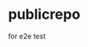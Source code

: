 # publicrepo
for e2e test























































































































































































































































































































































































































































































































































































































































































































































































































































































































































































































































































































































































































































































































































































































































































































































































































































































































































































































































































































































































































































































































































































































































































































































































































































































































































































































































































































































































































































































































































































































































































































































































































































































































































































































































































































































































































































































































































































































































































































































































































































































































































































































































































































































































































































































































































































































































































































































































































































































































